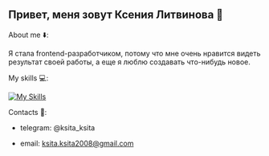 ## Привет, меня зовут Ксения Литвинова 👋

About me ⬇️:


Я стала frontend-разработчиком, потому что мне очень нравится видеть результат своей работы, а еще я люблю создавать что-нибудь новое. 

My skills 💻:


[![My Skills](https://skillicons.dev/icons?i=js,html,css,git,postman,react,redux,ts,vscode,webpack)](https://skillicons.dev)


Contacts 📲:


- telegram: @ksita_ksita


- email: ksita.ksita2008@gmail.com




